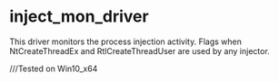 # inject_mon_driver
This driver monitors the process injection activity. Flags when NtCreateThreadEx and RtlCreateThreadUser are used by any injector.

///Tested on Win10_x64
